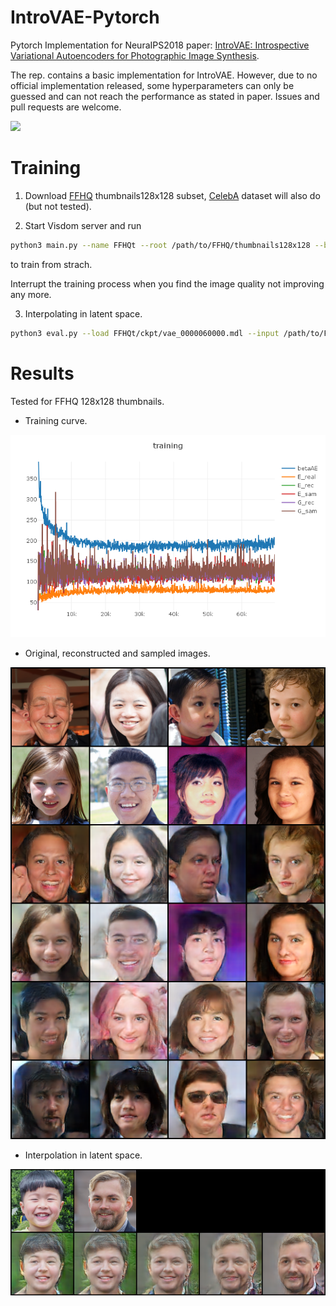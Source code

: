 # IntroVAE-Pytorch

Pytorch Implementation for NeuraIPS2018 paper: 
[IntroVAE: Introspective Variational Autoencoders for Photographic Image Synthesis](https://arxiv.org/abs/1807.06358).

The rep. contains a basic implementation for IntroVAE.
However, due to no official implementation released,
some hyperparameters can only be guessed and can not reach the performance
as stated in paper. Issues and pull requests are welcome.

![](assets/heart.gif)

# Training
1. Download [FFHQ](https://github.com/NVlabs/ffhq-dataset)
thumbnails128x128 subset,
[CelebA](http://mmlab.ie.cuhk.edu.hk/projects/CelebA.html) dataset
will also do (but not tested).

2. Start Visdom server and run
```bash
python3 main.py --name FFHQt --root /path/to/FFHQ/thumbnails128x128 --batchsz 300
```
to train from strach.

Interrupt the training process when you find the image quality
not improving any more.

3. Interpolating in latent space.
```bash
python3 eval.py --load FFHQt/ckpt/vae_0000060000.mdl --input /path/to/FFHQ/thumbnails128x128/12345.png /path/to/FFHQ/thumbnails128x128/23456.png --output interp.png --n_interp 5
```

# Results
Tested for FFHQ 128x128 thumbnails.

- Training curve.

![](assets/training.png)

- Original, reconstructed and sampled images.

![](assets/x_xr_xp_0000060000.png)

- Interpolation in latent space.

![](assets/interp.png)
